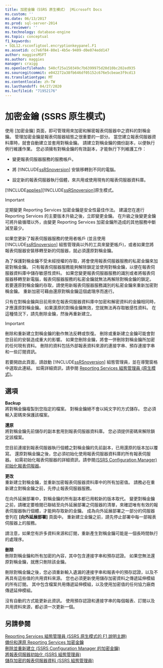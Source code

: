 ```yaml
---
title: 加密金鑰（SSRS 原生模式） |Microsoft Docs
ms.custom: ''
ms.date: 06/13/2017
ms.prod: sql-server-2014
ms.reviewer: ''
ms.technology: database-engine
ms.topic: conceptual
f1_keywords:
- SQL12.rsconfigtool.encryptionkeypanel.F1
ms.assetid: cc7e6f84-80e1-4b5e-9409-d0e074edd147
author: maggiesMSFT
ms.author: maggies
manager: craigg
ms.openlocfilehash: 540cf25a150349c7b6399975d20d10bc202ed935
ms.sourcegitcommit: e042272a38fb646df05152c676e5cbeae3f9cd13
ms.translationtype: MT
ms.contentlocale: zh-TW
ms.lasthandoff: 04/27/2020
ms.locfileid: "71952176"
---
```

# <a name="encryption-keys-ssrs-native-mode"></a>加密金鑰 (SSRS 原生模式)
  使用 [加密金鑰] 頁面，即可管理用來加密和解密報表伺服器中之資料的對稱金鑰。 管理加密金鑰是報表伺服器組態之很重要的一部分。 當您建立報表伺服器資料庫時，就會自動建立並套用對稱金鑰。 請建立對稱金鑰的備份副本，以便執行例行維護作業。 您必須擁有對稱金鑰的有效副本，才能執行下列維護工作：  
  
-   變更報表伺服器服務的服務帳戶。  
  
-   將 [!INCLUDE[ssRSnoversion](../../includes/ssrsnoversion-md.md)] 安裝移轉到不同的電腦。  
  
-   設定新的報表伺服器執行個體，來共用或使用現有的報表伺服器資料庫。  
  
 [!INCLUDE[applies](../../includes/applies-md.md)][!INCLUDE[ssRSnoversion](../../includes/ssrsnoversion-md.md)]原生模式。  
  
> [!IMPORTANT]  
>  定期變更 Reporting Services 加密金鑰是安全性最佳作法。 建議您在進行 Reporting Services 的主要版本升級之後，立即變更金鑰。 在升級之後變更金鑰可將升級循環以外，由變更 Reporting Services 加密金鑰所造成的其他服務中斷減至最少。  
  
 如果您更新了報表伺服器服務的使用者帳戶 (並且使用 [!INCLUDE[ssRSnoversion](../../includes/ssrsnoversion-md.md)] 組態管理員以外的工具來變更帳戶)，或者如果您將報表伺服器安裝移轉至新的伺服器，就必須還原對稱金鑰。  
  
 為了保護對稱金鑰不受未經授權的存取，將會使用報表伺服器服務的私密金鑰來加密對稱金鑰。 只有報表伺服器服務能夠解除鎖定並使用對稱金鑰，以便在報表伺服器資料庫中儲存敏感性資料。 如果您變更報表伺服器服務的識別或者將報表伺服器移轉至新電腦，報表伺服器服務的私密金鑰就無法再解除對稱金鑰的鎖定。 若要還原對稱金鑰的存取，請使用新報表伺服器服務識別的私密金鑰來重新加密對稱金鑰。 重新加密可藉由還原對稱金鑰這個處理序而進行。  
  
 只有在對稱金鑰與目前用來在報表伺服器資料庫中加密和解密資料的金鑰相同時，才應還原對稱金鑰。 如果還原的對稱金鑰無效，您就無法再存取敏感性資料。 在這種情況下，請先刪除金鑰，然後再重新建立。  
  
> [!IMPORTANT]  
>  刪除和重新建立對稱金鑰的動作無法反轉或恢復。 刪除或重新建立金鑰可能會對您目前的安裝造成重大的影響。 如果您刪除金鑰，將會一併刪除對稱金鑰所加密的任何現有資料。 刪除的資料包括外部報表資料來源的連接字串、預存連接字串和一些訂閱資訊。  
  
 若要開啟此頁面，請啟動 [!INCLUDE[ssRSnoversion](../../includes/ssrsnoversion-md.md)] 組態管理員，並在導覽窗格中選取此連結。 如需詳細資訊，請參閱 [Reporting Services 組態管理員 &#40;原生模式&#41;](../../../2014/sql-server/install/reporting-services-configuration-manager-native-mode.md)。  
  
## <a name="options"></a>選項  
 **Backup**  
 將對稱金鑰複製到您指定的檔案。 對稱金鑰絕不會以純文字的方式儲存。 您必須輸入密碼來保護該檔案。  
  
 **還原**  
 將對稱金鑰先前儲存的副本套用到報表伺服器資料庫。 您必須提供密碼來解除鎖定該檔案。  
  
 您目前連接到報表伺服器執行個體之對稱金鑰的先前副本，已用還原的版本加以覆寫。 還原對稱金鑰之後，您必須初始化使用報表伺服器資料庫的所有報表伺服器。 如需初始化報表伺服器的詳細資訊，請參閱[&#40;SSRS Configuration Manager&#41;初始化報表伺服器](../../reporting-services/install-windows/ssrs-encryption-keys-initialize-a-report-server.md)。  
  
 **更改**  
 重新建立對稱金鑰，並重新加密報表伺服器資料庫中的所有加密值。 請務必在重新建立對稱金鑰之前，先停止報表伺服器服務。  
  
 在向外延展部署中，對稱金鑰的所有副本都已用較新的版本取代。 變更對稱金鑰之前，請確定要檢閱已聯結至向外延展部署之伺服器的清單，來確認唯有有效的報表伺服器執行個體，才能夠存取新的金鑰。 成為向外延展部署之一部分的伺服器會列在 **[向外延展部署]** 頁面中。 重新建立金鑰之前，請先停止部署中每一部報表伺服器上的服務。  
  
 請注意，如果您有許多資料來源和訂閱，重新產生對稱金鑰可能是一個長時間執行的處理序。  
  
 **刪除**  
 刪除對稱金鑰和所有加密的內容，其中包含連接字串和預存認證。 如果您無法還原對稱金鑰，就應只刪除該金鑰。  
  
 刪除對稱金鑰之後，您必須重新輸入遺漏的連接字串和報表中的預存認證，以及不再具有這些值的共用資料來源。 您也必須更新使用儲存加密資料之傳遞延伸模組的所有訂閱。 其中包含檔案共用傳遞延伸模組，以及使用加密值的任何協力廠商傳遞延伸模組。  
  
 沒有自動的方式能更新此資訊。 使用預存認證和連接字串的每個報表、訂閱以及共用資料來源，都必須一次更新一個。  
  
## <a name="see-also"></a>另請參閱  
 [Reporting Services 組態管理員 &#40;SSRS 原生模式的 F1 說明主題&#41;](../../../2014/sql-server/install/reporting-services-configuration-manager-f1-help-topics-ssrs-native-mode.md)   
 [備份和還原 Reporting Services 加密金鑰](../../reporting-services/install-windows/ssrs-encryption-keys-back-up-and-restore-encryption-keys.md)   
 [刪除並重新建立 &#40;SSRS Configuration Manager 的加密金鑰&#41;](../../reporting-services/install-windows/ssrs-encryption-keys-delete-and-re-create-encryption-keys.md)   
 [將報表伺服器初始化 &#40;SSRS 組態管理員&#41;](../../reporting-services/install-windows/ssrs-encryption-keys-initialize-a-report-server.md)   
 [儲存加密的報表伺服器資料 &#40;SSRS 組態管理員&#41;](../../reporting-services/install-windows/ssrs-encryption-keys-store-encrypted-report-server-data.md)  
  
  
